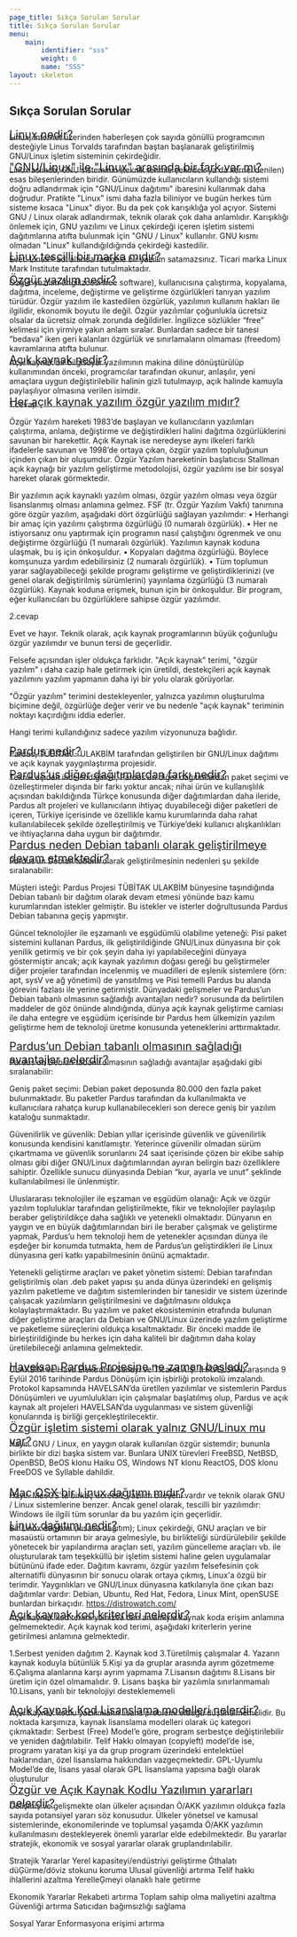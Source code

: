 ```yaml
---
page_title: Sıkça Sorulan Sorular
title: Sıkça Sorulan Sorular
menu:
    main:
        identifier: "sss"
        weight: 6
        name: "SSS"
layout: skeleton
---
```


<section id="content">
   <div class="container">
      <div class="row egitim-row" id="sss">
         <div class="col-12 mt-2 mb-4">
            <h2 class="mb-4 float-left">Sıkça Sorulan Sorular</h2>
         </div>
         <div class="col-12">
            <a href="#" class="collapsed d-block w-100 p-2 float-left mb-3 egitim-box" data-toggle="collapse" data-target="#s1">
                <span class="float-left mt-md-2 mt-0 pl-2 pb-2" style="font-size: 20px;">
                    Linux nedir?
                </span>
                <i class="fas fa-chevron-down fa-lg mr-3 float-right mt-3"></i>
            </a>
            <div class="collapse float-left w-100" style="margin-top:-1rem!important" id="s1" data-parent="#sss">
                <div class="card card-body mb-3">
                  Linux, Internet üzerinden haberleşen çok sayıda gönüllü programcının desteğiyle Linus Torvalds tarafından baştan başlanarak geliştirilmiş GNU/Linux işletim sisteminin çekirdeğidir.
                </div>
            </div>
         </div>
         <div class="col-12">
         <a href="#" class="collapsed d-block w-100 p-2 float-left mb-3 egitim-box" data-toggle="collapse" data-target="#s3">
             <span class="float-left mt-md-2 mt-0 pl-2 pb-2" style="font-size: 20px;">
               "GNU/Linux" ile "Linux" arasında bir fark var mı?
             </span>
             <i class="fas fa-chevron-down fa-lg mr-3 float-right mt-3"></i>
         </a>
         <div class="collapse float-left w-100" style="margin-top:-1rem!important" id="s3" data-parent="#sss">
             <div class="card card-body mb-3">
               Linux aslında, GNU sisteminin (teknik terimle çekirdek ya da kernel denilen) esas bileşenlerinden biridir. Günümüzde kullanıcıların kullandığı sistemi doğru adlandırmak için "GNU/Linux dağıtımı" ibaresini kullanmak daha doğrudur.
               Pratikte "Linux" ismi daha fazla biliniyor ve bugün herkes tüm sisteme kısaca "Linux" diyor. Bu da pek çok karışıklığa yol açıyor.
               Sistemi GNU / Linux olarak adlandırmak, teknik olarak çok daha anlamlıdır.
               Karışıklığı önlemek için, GNU yazılımı ve Linux çekirdeği içeren işletim sistemi dağıtımlarına atıfta bulunmak için "GNU / Linux" kullanılır. GNU kısmı olmadan "Linux" kullandığıldığında çekirdeği kastedilir.
             </div>
         </div>
         </div>
         <div class="col-12">
            <a href="#" class="collapsed d-block w-100 p-2 float-left mb-3 egitim-box" data-toggle="collapse" data-target="#s4">
                <span class="float-left mt-md-2 mt-0 pl-2 pb-2" style="font-size: 20px;">
                  Linux tescilli bir marka mıdır?
                </span>
                <i class="fas fa-chevron-down fa-lg mr-3 float-right mt-3"></i>
            </a>
            <div class="collapse float-left w-100" style="margin-top:-1rem!important" id="s4" data-parent="#sss">
                <div class="card card-body mb-3">
                  Evet. Linux® adı altında rastgele bir yazılım satamazsınız. Ticari marka Linux Mark Institute tarafından tutulmaktadır.
                </div>
            </div>
         </div>
         <div class="col-12">
            <a href="#" class="collapsed d-block w-100 p-2 float-left mb-3 egitim-box" data-toggle="collapse" data-target="#s5">
                <span class="float-left mt-md-2 mt-0 pl-2 pb-2" style="font-size: 20px;">
                  Özgür yazılım nedir?
                </span>
                <i class="fas fa-chevron-down fa-lg mr-3 float-right mt-3"></i>
            </a>
            <div class="collapse float-left w-100" style="margin-top:-1rem!important" id="s5" data-parent="#sss">
                <div class="card card-body mb-3">
                  Özgür yazılım (İngilizcesi free software), kullanıcısına çalıştırma, kopyalama, dağıtma, inceleme, değiştirme ve geliştirme özgürlükleri tanıyan yazılım türüdür. Özgür yazılım ile kastedilen özgürlük, yazılımın kullanım hakları ile ilgilidir, ekonomik boyutu ile değil. Özgür yazılımlar çoğunlukla ücretsiz olsalar da ücretsiz olmak zorunda değildirler. İngilizce sözlükler “free” kelimesi için yirmiye yakın anlam sıralar. Bunlardan sadece bir tanesi “bedava” iken geri kalanları özgürlük ve sınırlamaların olmaması (freedom) kavramlarına atıfta bulunur.
                </div>
            </div>
         </div>
         <div class="col-12">
            <a href="#" class="collapsed d-block w-100 p-2 float-left mb-3 egitim-box" data-toggle="collapse" data-target="#s6">
                <span class="float-left mt-md-2 mt-0 pl-2 pb-2" style="font-size: 20px;">
                  Açık kaynak nedir?
                </span>
                <i class="fas fa-chevron-down fa-lg mr-3 float-right mt-3"></i>
            </a>
            <div class="collapse float-left w-100" style="margin-top:-1rem!important" id="s6" data-parent="#sss">
                <div class="card card-body mb-3">
                  Açık kaynak bir bilgisayar yazılımının makina diline dönüştürülüp kullanımından önceki, programcılar tarafından okunur, anlaşılır, yeni amaçlara uygun değiştirilebilir halinin gizli tutulmayıp, açık halinde kamuyla paylaşılıyor olmasına verilen isimdir. 
                </div>
            </div>
         </div>
         <div class="col-12">
            <a href="#" class="collapsed d-block w-100 p-2 float-left mb-3 egitim-box" data-toggle="collapse" data-target="#s7">
                <span class="float-left mt-md-2 mt-0 pl-2 pb-2" style="font-size: 20px;">
                  Her açık kaynak yazılım özgür yazılım mıdır?
                </span>
                <i class="fas fa-chevron-down fa-lg mr-3 float-right mt-3"></i>
            </a>
            <div class="collapse float-left w-100" style="margin-top:-1rem!important" id="s7" data-parent="#sss">
                <div class="card card-body mb-3">
                  1.cevap

Özgür Yazılım hareketi 1983’de başlayan ve kullanıcıların yazılımları çalıştırma, anlama, değiştirme ve değiştirdikleri halini dağıtma özgürlüklerini savunan bir harekettir. Açık Kaynak ise neredeyse aynı ilkeleri farklı ifadelerle savunan ve 1998’de ortaya çıkan, özgür yazılım topluluğunun içinden çıkan bir oluşumdur. Özgür Yazılım hareketinin başlatıcısı Stallman açık kaynağı bir yazılım geliştirme metodolojisi, özgür yazılımı ise bir sosyal hareket olarak görmektedir.

Bir yazılımın açık kaynaklı yazılım olması, özgür yazılım olması veya özgür lisanslanmış olması anlamına gelmez. FSF (tr. Özgür Yazılım Vakfı) tanımına göre özgür yazılım, aşağıdaki dört özgürlüğü sağlayan yazılımdır:
    • Herhangi bir amaç için yazılımı çalıştırma özgürlüğü (0 numaralı özgürlük).
    • Her ne istiyorsanız onu yaptırmak için programın nasıl çalıştığını ögrenmek ve onu değiştirme özgürlüğü (1 numaralı özgürlük). Yazılımın kaynak koduna ulaşmak, bu iş için önkoşuldur.
    • Kopyaları dağıtma özgürlüğü. Böylece komşunuza yardım edebilirsiniz (2 numaralı özgürlük).
    • Tüm toplumun yarar sağlayabileceği şekilde programı geliştirme ve geliştirdiklerinizi (ve genel olarak değiştirilmiş sürümlerini) yayınlama özgürlüğü (3 numaralı özgürlük). Kaynak koduna erişmek, bunun için bir önkoşuldur.
Bir program, eğer kullanıcıları bu özgürlüklere sahipse özgür yazılımdır.


2.cevap

Evet ve hayır. Teknik olarak, açık kaynak programlarının büyük çoğunluğu özgür yazılımdır ve bunun tersi de geçerlidir.

Felsefe açısından işler oldukça farklıdır. "Açık kaynak" terimi, "özgür yazılım" ı daha cazip hale getirmek için üretildi, destekçileri açık kaynak yazılımını yazılım yapmanın daha iyi bir yolu olarak görüyorlar.

"Özgür yazılım" terimini destekleyenler, yalnızca yazılımın oluşturulma biçimine değil, özgürlüğe değer verir ve bu nedenle "açık kaynak" teriminin noktayı kaçırdığını iddia ederler.

Hangi terimi kullandığınız sadece yazılım vizyonunuza bağlıdır.
                </div>
            </div>
         </div>
         <div class="col-12">
            <a href="#" class="collapsed d-block w-100 p-2 float-left mb-3 egitim-box" data-toggle="collapse" data-target="#s15">
                <span class="float-left mt-md-2 mt-0 pl-2 pb-2" style="font-size: 20px;">
                  Pardus nedir?
                </span>
                <i class="fas fa-chevron-down fa-lg mr-3 float-right mt-3"></i>
            </a>
            <div class="collapse float-left w-100" style="margin-top:-1rem!important" id="s15" data-parent="#sss">
                <div class="card card-body mb-3">
                  Pardus, TÜBİTAK - ULAKBİM tarafından geliştirilen bir GNU/Linux dağıtımı ve açık kaynak yaygınlaştırma projesidir.
                </div>
            </div>
         </div>
         <div class="col-12">
            <a href="#" class="collapsed d-block w-100 p-2 float-left mb-3 egitim-box" data-toggle="collapse" data-target="#s16">
                <span class="float-left mt-md-2 mt-0 pl-2 pb-2" style="font-size: 20px;">
                  Pardus’us diğer dağıtımlardan farkı nedir? 
                </span>
                <i class="fas fa-chevron-down fa-lg mr-3 float-right mt-3"></i>
            </a>
            <div class="collapse float-left w-100" style="margin-top:-1rem!important" id="s16" data-parent="#sss">
                <div class="card card-body mb-3">
                  Teknik açıdan incelendiğinde, Pardus’un diğer dağıtımlardan paket seçimi ve özelleştirmeler dışında bir farkı yoktur ancak; nihai ürün ve kullanışlılık açısından bakıldığında Türkçe konusunda diğer dağıtımlardan daha ileride, Pardus alt projeleri ve kullanıcıların ihtiyaç duyabileceği diğer paketleri de içeren, Türkiye içerisinde ve özellikle kamu kurumlarında daha rahat kullanılabilecek şekilde özelleştirilmiş ve Türkiye’deki kullanıcı alışkanlıkları ve ihtiyaçlarına daha uygun bir dağıtımdır.
                </div>
            </div>
         </div>
         <div class="col-12">
            <a href="#" class="collapsed d-block w-100 p-2 float-left mb-3 egitim-box" data-toggle="collapse" data-target="#s17">
                <span class="float-left mt-md-2 mt-0 pl-2 pb-2" style="font-size: 20px;">
                  Pardus neden Debian tabanlı olarak geliştirilmeye devam etmektedir?
                </span>
                <i class="fas fa-chevron-down fa-lg mr-3 float-right mt-3"></i>
            </a>
            <div class="collapse float-left w-100" style="margin-top:-1rem!important" id="s17" data-parent="#sss">
                <div class="card card-body mb-3">
                  Pardus’un Debian tabanlı olarak geliştirilmesinin nedenleri şu şekilde sıralanabilir:


Müşteri isteği: Pardus Projesi TÜBİTAK ULAKBİM bünyesine taşındığında Debian tabanlı bir dağıtım olarak devam etmesi yönünde bazı kamu kurumlarından istekler gelmiştir. Bu istekler ve isterler doğrultusunda Pardus Debian tabanına geçiş yapmıştır.


Güncel teknolojiler ile eşzamanlı ve eşgüdümlü olabilme yeteneği: Pisi paket sistemini kullanan Pardus, ilk geliştirildiğinde GNU/Linux dünyasına bir çok yenilik getirmiş ve bir çok şeyin daha iyi yapılabileceğini dünyaya göstermiştir ancak; açık kaynak yazılımın doğası gereği bu geliştirmeler diğer projeler tarafından incelenmiş ve muadilleri de eşlenik sistemlere (örn: apt, sysV ve ağ yönetimi) de yansıtılmış ve Pisi temelli Pardus bu alanda görevini fazlası ile yerine getirmiştir. Dünyadaki gelişmeler ve Pardus’un Debian tabanlı olmasının sağladığı avantajları nedir? sorusunda da belirtilen maddeler de göz önünde alındığında, dünya açık kaynak geliştirme camiası ile daha entegre ve eşgüdüm içerisinde bir Pardus hem ülkemizin yazılım geliştirme hem de teknoloji üretme konusunda yeteneklerini arttırmaktadır.
                </div>
            </div>
         </div>
         <div class="col-12">
            <a href="#" class="collapsed d-block w-100 p-2 float-left mb-3 egitim-box" data-toggle="collapse" data-target="#s18">
                <span class="float-left mt-md-2 mt-0 pl-2 pb-2" style="font-size: 20px;">
                  Pardus’un Debian tabanlı olmasının sağladığı avantajlar nelerdir?
                </span>
                <i class="fas fa-chevron-down fa-lg mr-3 float-right mt-3"></i>
            </a>
            <div class="collapse float-left w-100" style="margin-top:-1rem!important" id="s18" data-parent="#sss">
                <div class="card card-body mb-3">
                  Pardus’un Debian tabanlı olmasının sağladığı avantajlar aşağıdaki gibi sıralanabilir:


Geniş paket seçimi: Debian paket deposunda 80.000 den fazla paket bulunmaktadır. Bu paketler Pardus tarafından da kullanılmakta ve kullanıcılara rahatça kurup kullanabilecekleri son derece geniş bir yazılım kataloğu sunmaktadır.


Güvenilirlik ve güvenlik: Debian yıllar içerisinde güvenlik ve güvenilirlik konusunda kendisini kanıtlamıştır. Yeterince güvenilir olmadan sürüm çıkartmama ve güvenlik sorunlarını 24 saat içerisinde çözen bir ekibe sahip olması gibi diğer GNU/Linux dağıtımlarından ayıran belirgin bazı özelliklere sahiptir. Özellikle sunucu dünyasında Debian “kur, ayarla ve unut” şeklinde kullanılabilmesi ile ünlenmiştir.


Uluslararası teknolojiler ile eşzaman ve eşgüdüm olanağı: Açık ve özgür yazılım topluluklar tarafından geliştirilmekte, fikir ve teknolojiler paylaşılıp beraber geliştirildikçe daha sağlıklı ve yetenekli olmaktadır. Dünyanın en yaygın ve en büyük dağıtımlarından biri ile beraber çalışmak ve geliştirme yapmak, Pardus’u hem teknoloji hem de yetenekler açısından dünya ile eşdeğer bir konumda tutmakta, hem de Pardus’un geliştirdikleri ile Linux dünyasına geri katkı yapabilmesinin önünü açmaktadır.


Yetenekli geliştirme araçları ve paket yönetim sistemi: Debian tarafından geliştirilmiş olan .deb paket yapısı şu anda dünya üzerindeki en gelişmiş yazılım paketleme ve dağıtım sistemlerinden bir tanesidir ve sistem üzerinde çalışacak yazılımların geliştirilmesini ve dağıtılmasını oldukça kolaylaştırmaktadır. Bu yazılım ve paket ekosisteminin etrafında bulunan diğer geliştirme araçları da Debian ve GNU/Linux üzerinde yazılım geliştirme ve paketleme süreçlerini oldukça kısaltmaktadır. Bir önceki madde ile birleştirildiğinde bu herkes için daha kaliteli bir dağıtımın daha kolay üretilebileceği anlamına gelmektedir.
                </div>
            </div>
         </div>
         <div class="col-12">
            <a href="#" class="collapsed d-block w-100 p-2 float-left mb-3 egitim-box" data-toggle="collapse" data-target="#s19">
                <span class="float-left mt-md-2 mt-0 pl-2 pb-2" style="font-size: 20px;">
                  Havelsan Pardus Projesine ne zaman başladı?
                </span>
                <i class="fas fa-chevron-down fa-lg mr-3 float-right mt-3"></i>
            </a>
            <div class="collapse float-left w-100" style="margin-top:-1rem!important" id="s19" data-parent="#sss">
                <div class="card card-body mb-3">
                  ULAKBİM ve Hava Elektronik Sanayi ve Ticaret A.Ş. (HAVELSAN) arasında 9 Eylül 2016 tarihinde Pardus Dönüşüm için işbirliği protokolü imzalandı. Protokol kapsamında HAVELSAN’da üretilen yazılımlar ve sistemlerin Pardus Dönüşümleri ve uyumlulukları için çalışmalar başlatılmış olup, Pardus ve açık kaynak alt projeleri HAVELSAN’da uygulanması ve sistem güvenliği konularında iş birliği gerçekleştirilecektir.
                </div>
            </div>
         </div>
         <div class="col-12">
            <a href="#" class="collapsed d-block w-100 p-2 float-left mb-3 egitim-box" data-toggle="collapse" data-target="#s8">
                <span class="float-left mt-md-2 mt-0 pl-2 pb-2" style="font-size: 20px;">
                  Özgür işletim sistemi olarak yalnız GNU/Linux mu var?
                </span>
                <i class="fas fa-chevron-down fa-lg mr-3 float-right mt-3"></i>
            </a>
            <div class="collapse float-left w-100" style="margin-top:-1rem!important" id="s8" data-parent="#sss">
                <div class="card card-body mb-3">
                  Hayır. GNU / Linux, en yaygın olarak kullanılan özgür sistemdir; bununla birlikte bir dizi başka sistem var.
Bunlara UNIX türevleri FreeBSD, NetBSD, OpenBSD, BeOS klonu Haiku OS, Windows NT klonu ReactOS, DOS klonu FreeDOS ve Syllable dahildir.
                </div>
            </div>
         </div>  
         <div class="col-12">
            <a href="#" class="collapsed d-block w-100 p-2 float-left mb-3 egitim-box" data-toggle="collapse" data-target="#s9">
                <span class="float-left mt-md-2 mt-0 pl-2 pb-2" style="font-size: 20px;">
                  Mac OSX bir Linux dağıtımı mıdır?
                </span>
                <i class="fas fa-chevron-down fa-lg mr-3 float-right mt-3"></i>
            </a>
            <div class="collapse float-left w-100" style="margin-top:-1rem!important" id="s9" data-parent="#sss">
                <div class="card card-body mb-3">
                  Hayır. MacOS'ta birkaç ücretsiz yazılım bileşeni vardır ve teknik olarak GNU / Linux sistemlerine benzer. Ancak genel olarak, tescilli bir yazılımdır: Windows ile ilgili tüm sorunlar da bu yazılım için geçerlidir.
                </div>
            </div>
         </div> 
         <div class="col-12">
            <a href="#" class="collapsed d-block w-100 p-2 float-left mb-3 egitim-box" data-toggle="collapse" data-target="#s10">
                <span class="float-left mt-md-2 mt-0 pl-2 pb-2" style="font-size: 20px;">
                  Linux dağıtımı nedir?
                </span>
                <i class="fas fa-chevron-down fa-lg mr-3 float-right mt-3"></i>
            </a>
            <div class="collapse float-left w-100" style="margin-top:-1rem!important" id="s10" data-parent="#sss">
                <div class="card card-body mb-3">
                  Bir Linux dağıtımı (kısaca dağıtım); Linux çekirdeği, GNU araçları ve bir masaüstü ortamının bir araya gelmesiyle, bu birlikteliği sürdürülebilir şekilde yönetecek bir yapılandırma araçları seti, yazılım güncelleme araçları vb. ile oluşturularak tam teşekküllü bir işletim sistemi haline gelen uygulamalar bütününü ifade eder.
Dağıtım kavramı, özgür yazılım felsefesinin çok alternatifli dünyasının bir sonucu olarak ortaya çıkmış, Linux'a özgü bir terimdir. Yaygınlıkları ve GNU/Linux dünyasına katkılarıyla öne çıkan bazı dağıtımlar vardır: Debian, Ubuntu, Red Hat, Fedora, Linux Mint, openSUSE bunlardan birkaçıdır.
https://distrowatch.com/ 
                </div>
            </div>
         </div>
         <div class="col-12">
            <a href="#" class="collapsed d-block w-100 p-2 float-left mb-3 egitim-box" data-toggle="collapse" data-target="#s11">
                <span class="float-left mt-md-2 mt-0 pl-2 pb-2" style="font-size: 20px;">
                  Açık kaynak kod kriterleri nelerdir?
                </span>
                <i class="fas fa-chevron-down fa-lg mr-3 float-right mt-3"></i>
            </a>
            <div class="collapse float-left w-100" style="margin-top:-1rem!important" id="s11" data-parent="#sss">
                <div class="card card-body mb-3">
                  Açık kaynak kod terimi yalnızca tam anlamıyla kaynak koda erişim anlamına gelmemektedir. Açık kaynak kod terimi, aşağıdaki kriterlerin yerine getirilmesi anlamına gelmektedir.

1.Serbest yeniden dağıtım 
2. Kaynak kod 
3.Türetilmiş çalışmalar 
4. Yazarın kaynak koduyla bütünlük 
5.Kişi ya da gruplar arasında ayrım gözetmeme 
6.Çalışma alanlarına karşı ayrım yapmama 
7.Lisansın dağıtımı 
8.Lisans bir üretim için özel olmamalıdır. 
9. Lisans başka bir yazılımla sınırlanmamalı
10.Lisans, yanlı bir teknolojiyi desteklememeli 
                </div>
            </div>
         </div>
         <div class="col-12">
            <a href="#" class="collapsed d-block w-100 p-2 float-left mb-3 egitim-box" data-toggle="collapse" data-target="#s12">
                <span class="float-left mt-md-2 mt-0 pl-2 pb-2" style="font-size: 20px;">
                  Açık Kaynak Kod Lisanslama modelleri nelerdir?
                </span>
                <i class="fas fa-chevron-down fa-lg mr-3 float-right mt-3"></i>
            </a>
            <div class="collapse float-left w-100" style="margin-top:-1rem!important" id="s12" data-parent="#sss">
                <div class="card card-body mb-3">
                  Açık Kaynak kodlu yazılımların lisans problemi olduğu düşünülmemelidir. Bu noktada karşımıza, kaynak lisanslama modelleri olarak üç kategori çıkmaktadır: 
Serbest (Free) Model’e göre, program serbestçe değiştirilebilir ve yeniden dağıtılabilir. 
Telif Hakkı olmayan (copyleft) model’de ise, programı yaratan kişi ya da grup program üzerindeki entelektüel haklarından, özel lisanslama hakkından vazgeçmektedir. 
GPL-Uyumlu Model’de de, lisans yasal olarak GPL lisanslama yapısına bağlı olarak oluşturulur
                </div>
            </div>
         </div>
         <div class="col-12">
            <a href="#" class="collapsed d-block w-100 p-2 float-left mb-3 egitim-box" data-toggle="collapse" data-target="#s14">
                <span class="float-left mt-md-2 mt-0 pl-2 pb-2" style="font-size: 20px;">
                  Özgür ve Açık Kaynak Kodlu Yazılımın yararları nelerdir? 
                </span>
                <i class="fas fa-chevron-down fa-lg mr-3 float-right mt-3"></i>
            </a>
            <div class="collapse float-left w-100" style="margin-top:-1rem!important" id="s14" data-parent="#sss">
                <div class="card card-body mb-3">
                  Gelişmiş ve gelişmekte olan ülkeler açısından Ö/AKK yazılımın oldukça fazla sayıda potansiyel yararı söz konusudur. Ülkeler yönetsel ve kamusal sistemlerinde, ekonomilerinde ve toplumsal yaşamda Ö/AKK yazılımın kullanılmasını destekleyerek önemli yararlar elde edebilmektedir. Bu yararlar stratejik, ekonomik ve sosyal yararlar olarak gruplandırılabilir.


Stratejik Yararlar
Yerel kapasiteyi/endüstriyi geliştirme
Ġthalatı düĢürme/döviz stokunu koruma
Ulusal güvenliği artırma
Telif hakkı ihlallerini azaltma
YerelleĢmeyi olanaklı hale getirme


Ekonomik Yararlar
Rekabeti artırma
Toplam sahip olma maliyetini azaltma
Güvenliği artırma
Satıcıdan bağımsızlığı sağlama


Sosyal Yarar 
Enformasyona erişimi artırma
                </div>
            </div>
         </div>
      </div>
   </div>
</section>
